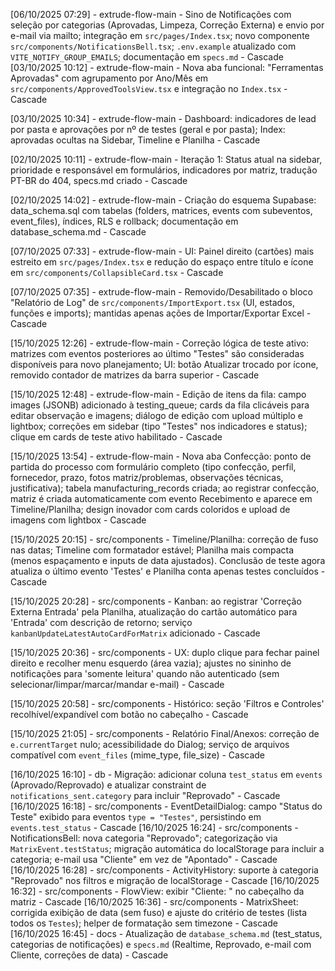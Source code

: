[06/10/2025 07:29] - extrude-flow-main - Sino de Notificações com seleção por categorias (Aprovadas, Limpeza, Correção Externa) e envio por e-mail via mailto; integração em `src/pages/Index.tsx`; novo componente `src/components/NotificationsBell.tsx`; `.env.example` atualizado com `VITE_NOTIFY_GROUP_EMAILS`; documentação em `specs.md` - Cascade
[03/10/2025 10:12] - extrude-flow-main - Nova aba funcional: "Ferramentas Aprovadas" com agrupamento por Ano/Mês em `src/components/ApprovedToolsView.tsx` e integração no `Index.tsx` - Cascade

[03/10/2025 10:34] - extrude-flow-main - Dashboard: indicadores de lead por pasta e aprovações por nº de testes (geral e por pasta); Index: aprovadas ocultas na Sidebar, Timeline e Planilha - Cascade

[02/10/2025 10:11] - extrude-flow-main - Iteração 1: Status atual na sidebar, prioridade e responsável em formulários, indicadores por matriz, tradução PT-BR do 404, specs.md criado - Cascade

[02/10/2025 14:02] - extrude-flow-main - Criação do esquema Supabase: data_schema.sql com tabelas (folders, matrices, events com subeventos, event_files), índices, RLS e rollback; documentação em database_schema.md - Cascade

[07/10/2025 07:33] - extrude-flow-main - UI: Painel direito (cartões) mais estreito em `src/pages/Index.tsx` e redução do espaço entre título e ícone em `src/components/CollapsibleCard.tsx` - Cascade

[07/10/2025 07:35] - extrude-flow-main - Removido/Desabilitado o bloco "Relatório de Log" de `src/components/ImportExport.tsx` (UI, estados, funções e imports); mantidas apenas ações de Importar/Exportar Excel - Cascade

[15/10/2025 12:26] - extrude-flow-main - Correção lógica de teste ativo: matrizes com eventos posteriores ao último "Testes" são consideradas disponíveis para novo planejamento; UI: botão Atualizar trocado por ícone, removido contador de matrizes da barra superior - Cascade

[15/10/2025 12:48] - extrude-flow-main - Edição de itens da fila: campo images (JSONB) adicionado à testing_queue; cards da fila clicáveis para editar observação e imagens; diálogo de edição com upload múltiplo e lightbox; correções em sidebar (tipo "Testes" nos indicadores e status); clique em cards de teste ativo habilitado - Cascade

[15/10/2025 13:54] - extrude-flow-main - Nova aba Confecção: ponto de partida do processo com formulário completo (tipo confecção, perfil, fornecedor, prazo, fotos matriz/problemas, observações técnicas, justificativa); tabela manufacturing_records criada; ao registrar confecção, matriz é criada automaticamente com evento Recebimento e aparece em Timeline/Planilha; design inovador com cards coloridos e upload de imagens com lightbox - Cascade

[15/10/2025 20:15] - src/components - Timeline/Planilha: correção de fuso nas datas; Timeline com formatador estável; Planilha mais compacta (menos espaçamento e inputs de data ajustados). Conclusão de teste agora atualiza o último evento 'Testes' e Planilha conta apenas testes concluídos - Cascade

[15/10/2025 20:28] - src/components - Kanban: ao registrar 'Correção Externa Entrada' pela Planilha, atualização do cartão automático para 'Entrada' com descrição de retorno; serviço `kanbanUpdateLatestAutoCardForMatrix` adicionado - Cascade

[15/10/2025 20:36] - src/components - UX: duplo clique para fechar painel direito e recolher menu esquerdo (área vazia); ajustes no sininho de notificações para 'somente leitura' quando não autenticado (sem selecionar/limpar/marcar/mandar e-mail) - Cascade

[15/10/2025 20:58] - src/components - Histórico: seção 'Filtros e Controles' recolhível/expandível com botão no cabeçalho - Cascade

[15/10/2025 21:05] - src/components - Relatório Final/Anexos: correção de `e.currentTarget` nulo; acessibilidade do Dialog; serviço de arquivos compatível com `event_files` (mime_type, file_size) - Cascade

[16/10/2025 16:10] - db - Migração: adicionar coluna `test_status` em `events` (Aprovado/Reprovado) e atualizar constraint de `notifications_sent.category` para incluir "Reprovado" - Cascade
[16/10/2025 16:18] - src/components - EventDetailDialog: campo "Status do Teste" exibido para eventos `type = "Testes"`, persistindo em `events.test_status` - Cascade
[16/10/2025 16:24] - src/components - NotificationsBell: nova categoria "Reprovado"; categorização via `MatrixEvent.testStatus`; migração automática do localStorage para incluir a categoria; e-mail usa "Cliente" em vez de "Apontado" - Cascade
[16/10/2025 16:28] - src/components - ActivityHistory: suporte à categoria "Reprovado" nos filtros e migração de localStorage - Cascade
[16/10/2025 16:32] - src/components - FlowView: exibir "Cliente: <responsible>" no cabeçalho da matriz - Cascade
[16/10/2025 16:36] - src/components - MatrixSheet: corrigida exibição de data (sem fuso) e ajuste do critério de testes (lista todos os `Testes`); helper de formatação sem timezone - Cascade
[16/10/2025 16:45] - docs - Atualização de `database_schema.md` (test_status, categorias de notificações) e `specs.md` (Realtime, Reprovado, e-mail com Cliente, correções de data) - Cascade

